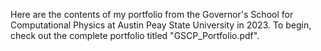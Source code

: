 Here are the contents of my portfolio from the Governor's School for Computational Physics at Austin Peay State University in 2023.
To begin, check out the complete portfolio titled "GSCP_Portfolio.pdf".
